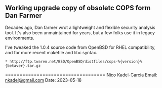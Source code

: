 Working upgrade copy of obsoletc COPS form Dan Farmer
-----------------------------------------------------

Decades ago, Dan farmer wrot a lightweight and flexible security
analysis tool. It's also been unmaintained for years, but a few folks
use it in legacy environments.

I've tweaked the 1.0.4 source code from OpenBSD for RHEL compatibility,
and for more recent makefile and libc syntax.

    * http://ftp.twaren.net/BSD/OpenBSD/distfiles/cops-%{version}%{betaver}.tar.gz

===================================
Nico Kadel-Garcia
Email: <nkadel@gmail.com>
Date: 2023-05-18